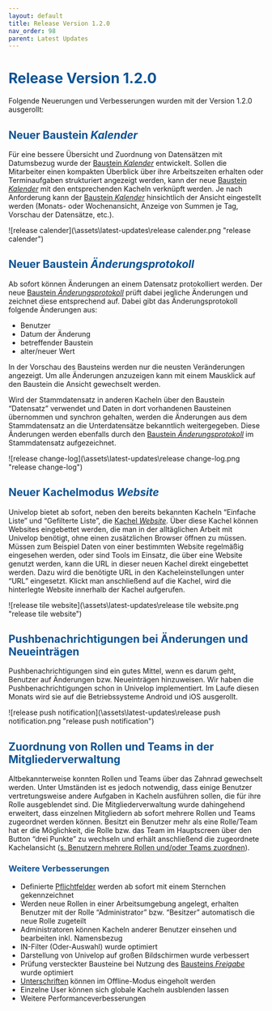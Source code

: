 ```yaml
---
layout: default
title: Release Version 1.2.0
nav_order: 98
parent: Latest Updates
---
```


# <span style="color:#0b5394">**Release Version 1.2.0**</span>

Folgende Neuerungen und Verbesserungen wurden mit der Version 1.2.0 ausgerollt:

## <span style="color:#0b5394">**Neuer Baustein *Kalender***</span>  
Für eine bessere Übersicht und Zuordnung von Datensätzen mit Datumsbezug wurde der [Baustein *Kalender*](/docs/record-spec-settings/grand-child-expanded/calender.html) entwickelt. Sollen die Mitarbeiter einen kompakten Überblick über ihre Arbeitszeiten erhalten oder Terminaufgaben strukturiert angezeigt werden, kann der neue [Baustein *Kalender*](/docs/record-spec-settings/grand-child-expanded/calender.html) mit den entsprechenden Kacheln verknüpft werden. Je nach Anforderung kann der [Baustein *Kalender*](/docs/record-spec-settings/grand-child-expanded/calender.html) hinsichtlich der Ansicht eingestellt werden (Monats- oder Wochenansicht, Anzeige von Summen je Tag, Vorschau der Datensätze, etc.).

![release calender](\assets\latest-updates\release calender.png "release calender")

## <span style="color:#0b5394">**Neuer Baustein *Änderungsprotokoll***</span>  
Ab sofort können Änderungen an einem Datensatz protokolliert werden. Der neue [Baustein *Änderungsprotokoll*](/docs/record-spec-settings/grand-child-expanded/change-log.html) prüft dabei jegliche Änderungen und zeichnet diese entsprechend auf. Dabei gibt das Änderungsprotokoll folgende Änderungen aus:

- Benutzer
- Datum der Änderung
- betreffender Baustein
- alter/neuer Wert
 
In der Vorschau des Bausteins werden nur die neusten Veränderungen angezeigt. Um alle Änderungen anzuzeigen kann mit einem Mausklick auf den Baustein die Ansicht gewechselt werden.

Wird der Stammdatensatz in anderen Kacheln über den Baustein “Datensatz” verwendet und Daten in dort vorhandenen Bausteinen übernommen und synchron gehalten, werden die Änderungen aus dem Stammdatensatz an die Unterdatensätze bekanntlich weitergegeben. Diese Änderungen werden ebenfalls durch den [Baustein *Änderungsprotokoll*](/docs/record-spec-settings/grand-child-expanded/change-log.html) im Stammdatensatz aufgezeichnet.

![release change-log](\assets\latest-updates\release change-log.png "release change-log")

## <span style="color:#0b5394">**Neuer Kachelmodus *Website***</span>  
Univelop bietet ab sofort, neben den bereits bekannten Kacheln “Einfache Liste” und “Gefilterte Liste”, die [Kachel *Website*](/docs/software-structure.html#-kachel-website). Über diese Kachel können Websites eingebettet werden, die man in der alltäglichen Arbeit mit Univelop benötigt, ohne einen zusätzlichen Browser öffnen zu müssen. Müssen zum Beispiel Daten von einer bestimmten Website regelmäßig eingesehen werden, oder sind Tools im Einsatz, die über eine Website genutzt werden, kann die URL in dieser neuen Kachel direkt eingebettet werden. Dazu wird die benötigte URL in den Kacheleinstellungen unter “URL” eingesetzt. Klickt man anschließend auf die Kachel, wird die hinterlegte Website innerhalb der Kachel aufgerufen.

![release tile website](\assets\latest-updates\release tile website.png "release tile website")

## <span style="color:#0b5394">**Pushbenachrichtigungen bei Änderungen und Neueinträgen**</span>  
Pushbenachrichtigungen sind ein gutes Mittel, wenn es darum geht, Benutzer auf Änderungen bzw. Neueinträgen hinzuweisen. Wir haben die Pushbenachrichtigungen schon in Univelop implementiert. Im Laufe diesen Monats wird sie auf die Betriebssysteme Android und iOS ausgerollt.

![release push notification](\assets\latest-updates\release push notification.png "release push notification")

## <span style="color:#0b5394">**Zuordnung von Rollen und Teams in der Mitgliederverwaltung**</span>  
Altbekannterweise konnten Rollen und Teams über das Zahnrad gewechselt werden. Unter Umständen ist es jedoch notwendig, dass einige Benutzer vertretungsweise andere Aufgaben in Kacheln ausführen sollen, die für ihre Rolle ausgeblendet sind. Die Mitgliederverwaltung wurde dahingehend erweitert, dass einzelnen Mitgliedern ab sofort mehrere Rollen und Teams zugeordnet werden können. Besitzt ein Benutzer mehr als eine Rolle/Team hat er die Möglichkeit, die Rolle bzw. das Team im Hauptscreen über den Button “drei Punkte” zu wechseln und erhält anschließend die zugeordnete Kachelansicht ([s. Benutzern mehrere Rollen und/oder Teams zuordnen](/docs/global-settings-and-functions.html#benutzern-mehrere-rollen-undoder-teams-zuordnen)).

### <span style="color:#0b5394">**Weitere Verbesserungen**</span>  
- Definierte [Pflichtfelder](/docs/record-spec-settings/grand-child-expanded/lock.html) werden ab sofort mit einem Sternchen gekennzeichnet
- Werden neue Rollen in einer Arbeitsumgebung angelegt, erhalten Benutzer mit der Rolle “Administrator” bzw. “Besitzer” automatisch die neue Rolle zugeteilt
- Administratoren können Kacheln anderer Benutzer einsehen und bearbeiten inkl. Namensbezug
- IN-Filter (Oder-Auswahl) wurde optimiert
- Darstellung von Univelop auf großen Bildschirmen wurde verbessert
- Prüfung versteckter Bausteine bei Nutzung des [Bausteins *Freigabe*](/docs/record-spec-settings/grand-child-expanded/lock.html) wurde optimiert
- [Unterschriften](/docs/record-spec-settings/grand-child-expanded/signature.html) können im Offline-Modus eingeholt werden
- Einzelne User können sich globale Kacheln ausblenden lassen
- Weitere Performanceverbesserungen